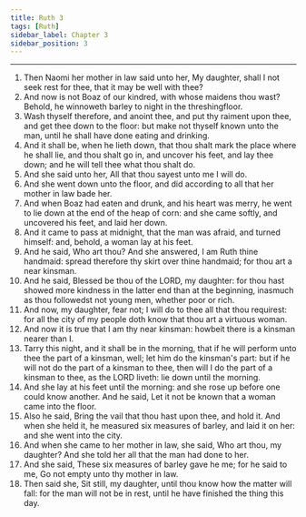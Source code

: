 ```yaml
---
title: Ruth 3
tags: [Ruth]
sidebar_label: Chapter 3
sidebar_position: 3
---
```


---
1. Then Naomi her mother in law said unto her, My daughter, shall I not seek rest for thee, that it may be well with thee?
2. And now is not Boaz of our kindred, with whose maidens thou wast? Behold, he winnoweth barley to night in the threshingfloor.
3. Wash thyself therefore, and anoint thee, and put thy raiment upon thee, and get thee down to the floor: but make not thyself known unto the man, until he shall have done eating and drinking.
4. And it shall be, when he lieth down, that thou shalt mark the place where he shall lie, and thou shalt go in, and uncover his feet, and lay thee down; and he will tell thee what thou shalt do.
5. And she said unto her, All that thou sayest unto me I will do.
6. And she went down unto the floor, and did according to all that her mother in law bade her.
7. And when Boaz had eaten and drunk, and his heart was merry, he went to lie down at the end of the heap of corn: and she came softly, and uncovered his feet, and laid her down.
8. And it came to pass at midnight, that the man was afraid, and turned himself: and, behold, a woman lay at his feet.
9. And he said, Who art thou? And she answered, I am Ruth thine handmaid: spread therefore thy skirt over thine handmaid; for thou art a near kinsman.
10. And he said, Blessed be thou of the LORD, my daughter: for thou hast showed more kindness in the latter end than at the beginning, inasmuch as thou followedst not young men, whether poor or rich.
11. And now, my daughter, fear not; I will do to thee all that thou requirest: for all the city of my people doth know that thou art a virtuous woman.
12. And now it is true that I am thy near kinsman: howbeit there is a kinsman nearer than I.
13. Tarry this night, and it shall be in the morning, that if he will perform unto thee the part of a kinsman, well; let him do the kinsman's part: but if he will not do the part of a kinsman to thee, then will I do the part of a kinsman to thee, as the LORD liveth: lie down until the morning.
14. And she lay at his feet until the morning: and she rose up before one could know another. And he said, Let it not be known that a woman came into the floor.
15. Also he said, Bring the vail that thou hast upon thee, and hold it. And when she held it, he measured six measures of barley, and laid it on her: and she went into the city.
16. And when she came to her mother in law, she said, Who art thou, my daughter? And she told her all that the man had done to her.
17. And she said, These six measures of barley gave he me; for he said to me, Go not empty unto thy mother in law.
18. Then said she, Sit still, my daughter, until thou know how the matter will fall: for the man will not be in rest, until he have finished the thing this day.